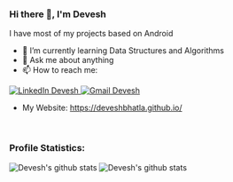 ### Hi there 👋, I'm Devesh
I have most of my projects based on Android 
- 🌱 I’m currently learning Data Structures and Algorithms
- 💬 Ask me about anything
- 📫 How to reach me: 
<a href="https://www.linkedin.com/in/deveshbhatla/">
        <img src="https://img.shields.io/badge/LinkedIn--_.svg?style=social&logo=linkedin" alt="LinkedIn Devesh">
  </a>
  <a href="mailto:deveshbhatla952@gmail.com">
        <img src="https://img.shields.io/badge/gmail--_.svg?style=social&logo=gmail" alt="Gmail Devesh">
    </a>
    
- My Website: <a href= "https://deveshbhatla.github.io/">https://deveshbhatla.github.io/</a>

<br/>  

### Profile Statistics: <p align="center">   
![Devesh's github stats](https://github-readme-stats.vercel.app/api?username=Deveshbhatla&theme=tokyonight&hide=stars&show_icons=true&count_private=true&include_all_commits=true)
![Devesh's github stats](https://github-readme-stats.vercel.app/api/top-langs/?username=Deveshbhatla&layout=compact&card_width=250&card_height=180&theme=tokyonight)
</p>

<br />
<!--
**Deveshbhatla/Deveshbhatla** is a ✨ _special_ ✨ repository because its `README.md` (this file) appears on your GitHub profile.

Here are some ideas to get you started:

- 🔭 I’m currently working on ...
- 🌱 I’m currently learning ...
- 👯 I’m looking to collaborate on ...
- 🤔 I’m looking for help with ...
- 💬 Ask me about ...
- 📫 How to reach me: ...
- 😄 Pronouns: ...
- ⚡ Fun fact: ...
-->
